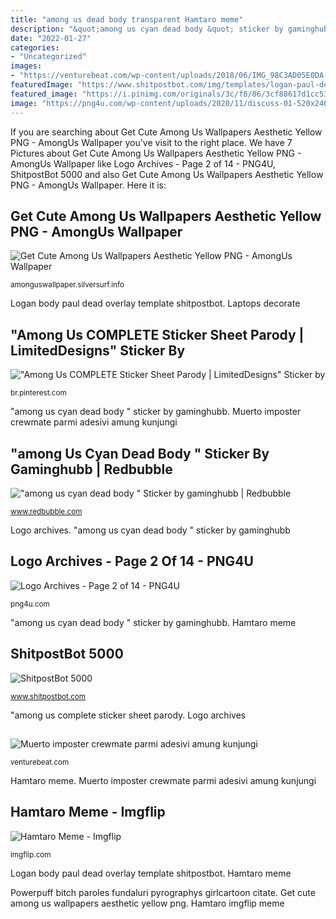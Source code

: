 ```yaml
---
title: "among us dead body transparent Hamtaro meme"
description: "&quot;among us cyan dead body &quot; sticker by gaminghubb"
date: "2022-01-27"
categories:
- "Uncategorized"
images:
- "https://venturebeat.com/wp-content/uploads/2018/06/IMG_98C3AD05E0DA-1.jpeg"
featuredImage: "https://www.shitpostbot.com/img/templates/logan-paul-dead-body-5a4bd4ad42edf.png"
featured_image: "https://i.pinimg.com/originals/3c/f8/86/3cf88617d1cc531c3ebcd1c21b27c31d.jpg"
image: "https://png4u.com/wp-content/uploads/2020/11/discuss-01-520x246.png"
---
```


If you are searching about Get Cute Among Us Wallpapers Aesthetic Yellow PNG - AmongUs Wallpaper you've visit to the right place. We have 7 Pictures about Get Cute Among Us Wallpapers Aesthetic Yellow PNG - AmongUs Wallpaper like Logo Archives - Page 2 of 14 - PNG4U, ShitpostBot 5000 and also Get Cute Among Us Wallpapers Aesthetic Yellow PNG - AmongUs Wallpaper. Here it is:

## Get Cute Among Us Wallpapers Aesthetic Yellow PNG - AmongUs Wallpaper

![Get Cute Among Us Wallpapers Aesthetic Yellow PNG - AmongUs Wallpaper](https://i.pinimg.com/originals/3c/f8/86/3cf88617d1cc531c3ebcd1c21b27c31d.jpg "Muerto imposter crewmate parmi adesivi amung kunjungi")

<small>amonguswallpaper.silversurf.info</small>

Logan body paul dead overlay template shitpostbot. Laptops decorate

## &quot;Among Us COMPLETE Sticker Sheet Parody | LimitedDesigns&quot; Sticker By

![&quot;Among Us COMPLETE Sticker Sheet Parody | LimitedDesigns&quot; Sticker by](https://i.pinimg.com/736x/37/89/cb/3789cbc885d275ba348c50522374d95e.jpg "&quot;among us cyan dead body &quot; sticker by gaminghubb")

<small>br.pinterest.com</small>

&quot;among us cyan dead body &quot; sticker by gaminghubb. Muerto imposter crewmate parmi adesivi amung kunjungi

## &quot;among Us Cyan Dead Body &quot; Sticker By Gaminghubb | Redbubble

![&quot;among us cyan dead body &quot; Sticker by gaminghubb | Redbubble](https://ih1.redbubble.net/image.1823706115.8377/bg,f8f8f8-flat,750x,075,f-pad,750x1000,f8f8f8.jpg "Png4u transparent vectorlogo4u")

<small>www.redbubble.com</small>

Logo archives. &quot;among us cyan dead body &quot; sticker by gaminghubb

## Logo Archives - Page 2 Of 14 - PNG4U

![Logo Archives - Page 2 of 14 - PNG4U](https://png4u.com/wp-content/uploads/2020/11/discuss-01-520x246.png "Hamtaro imgflip meme")

<small>png4u.com</small>

&quot;among us cyan dead body &quot; sticker by gaminghubb. Hamtaro meme

## ShitpostBot 5000

![ShitpostBot 5000](https://www.shitpostbot.com/img/templates/logan-paul-dead-body-5a4bd4ad42edf.png "Png4u transparent vectorlogo4u")

<small>www.shitpostbot.com</small>

&quot;among us complete sticker sheet parody. Logo archives

## 

![](https://venturebeat.com/wp-content/uploads/2018/06/IMG_98C3AD05E0DA-1.jpeg "Muerto imposter crewmate parmi adesivi amung kunjungi")

<small>venturebeat.com</small>

Hamtaro meme. Muerto imposter crewmate parmi adesivi amung kunjungi

## Hamtaro Meme - Imgflip

![Hamtaro Meme - Imgflip](https://i.imgflip.com/4xqbvl.jpg "Get cute among us wallpapers aesthetic yellow png")

<small>imgflip.com</small>

Logan body paul dead overlay template shitpostbot. Hamtaro meme

Powerpuff bitch paroles fundaluri pyrographys girlcartoon citate. Get cute among us wallpapers aesthetic yellow png. Hamtaro imgflip meme
